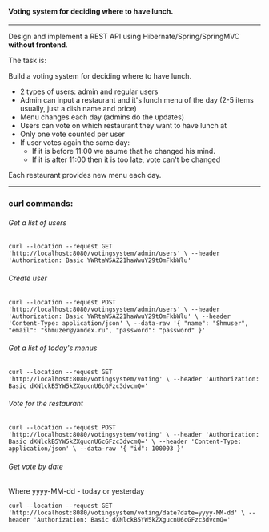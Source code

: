 #### Voting system for deciding where to have lunch.

----
Design and implement a REST API using Hibernate/Spring/SpringMVC **without frontend**.

The task is:

Build a voting system for deciding where to have lunch.

 * 2 types of users: admin and regular users
 * Admin can input a restaurant and it's lunch menu of the day (2-5 items usually, just a dish name and price)
 * Menu changes each day (admins do the updates)
 * Users can vote on which restaurant they want to have lunch at
 * Only one vote counted per user
 * If user votes again the same day:
    - If it is before 11:00 we asume that he changed his mind.
    - If it is after 11:00 then it is too late, vote can't be changed

Each restaurant provides new menu each day.

-----------------------------

### curl commands:

###### Get a list of users

`curl --location --request GET 'http://localhost:8080/votingsystem/admin/users' \
--header 'Authorization: Basic YWRtaW5AZ21haWwuY29tOmFkbWlu'`

###### Create user

`curl --location --request POST 'http://localhost:8080/votingsystem/admin/users' \
--header 'Authorization: Basic YWRtaW5AZ21haWwuY29tOmFkbWlu' \
--header 'Content-Type: application/json' \
--data-raw '{
    "name": "Shmuser",
    "email": "shmuzer@yandex.ru",
    "password": "password"
}'`

###### Get a list of today's menus

`curl --location --request GET 'http://localhost:8080/votingsystem/voting' \
--header 'Authorization: Basic dXNlckB5YW5kZXgucnU6cGFzc3dvcmQ='`

###### Vote for the restaurant

`curl --location --request POST 'http://localhost:8080/votingsystem/voting' \
--header 'Authorization: Basic dXNlckB5YW5kZXgucnU6cGFzc3dvcmQ=' \
--header 'Content-Type: application/json' \
--data-raw '{
    "id": 100003
}'`

###### Get vote by date
Where yyyy-MM-dd - today or yesterday

`curl --location --request GET 'http://localhost:8080/votingsystem/voting/date?date=yyyy-MM-dd' \
--header 'Authorization: Basic dXNlckB5YW5kZXgucnU6cGFzc3dvcmQ='`